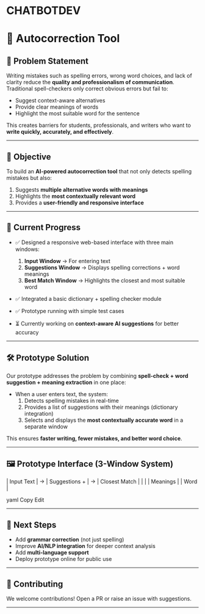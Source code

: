 # CHATBOTDEV
# 📝 Autocorrection Tool  

## 📌 Problem Statement  
Writing mistakes such as spelling errors, wrong word choices, and lack of clarity reduce the **quality and professionalism of communication**.  
Traditional spell-checkers only correct obvious errors but fail to:  
- Suggest context-aware alternatives  
- Provide clear meanings of words  
- Highlight the most suitable word for the sentence  

This creates barriers for students, professionals, and writers who want to **write quickly, accurately, and effectively**.  

---

## 🎯 Objective  
To build an **AI-powered autocorrection tool** that not only detects spelling mistakes but also:  
1. Suggests **multiple alternative words with meanings**  
2. Highlights the **most contextually relevant word**  
3. Provides a **user-friendly and responsive interface**  

---

## 🔄 Current Progress  
- ✅ Designed a responsive web-based interface with three main windows:  
  1. **Input Window** → For entering text  
  2. **Suggestions Window** → Displays spelling corrections + word meanings  
  3. **Best Match Window** → Highlights the closest and most suitable word  

- ✅ Integrated a basic dictionary + spelling checker module  
- ✅ Prototype running with simple test cases  
- ⏳ Currently working on **context-aware AI suggestions** for better accuracy  

---

## 🛠️ Prototype Solution  
Our prototype addresses the problem by combining **spell-check + word suggestion + meaning extraction** in one place:  

- When a user enters text, the system:  
  1. Detects spelling mistakes in real-time  
  2. Provides a list of suggestions with their meanings (dictionary integration)  
  3. Selects and displays the **most contextually accurate word** in a separate window  

This ensures **faster writing, fewer mistakes, and better word choice**.  

---

## 🖼️ Prototype Interface (3-Window System)  

| Input Text | → | Suggestions + | → | Closest Match |
| | | Meanings | | Word |


yaml
Copy
Edit

---

## 🚀 Next Steps  
- Add **grammar correction** (not just spelling)  
- Improve **AI/NLP integration** for deeper context analysis  
- Add **multi-language support**  
- Deploy prototype online for public use  

---

## 🤝 Contributing  
We welcome contributions! Open a PR or raise an issue with suggestions.  

---
